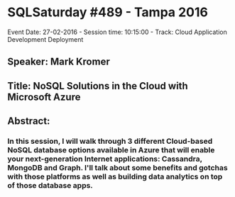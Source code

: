 # SQLSaturday #489 - Tampa 2016
Event Date: 27-02-2016 - Session time: 10:15:00 - Track: Cloud Application Development  Deployment
## Speaker: Mark Kromer
## Title: NoSQL Solutions in the Cloud with Microsoft Azure
## Abstract:
### In this session, I will walk through 3 different Cloud-based NoSQL database options available in Azure that will enable your next-generation Internet applications: Cassandra, MongoDB and Graph. I'll talk about some benefits and gotchas with those platforms as well as building data analytics on top of those database apps.
